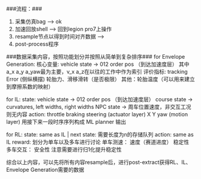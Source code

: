 ###流程：###
1. 采集仿真bag --> ok
2. 加速回放shell --> 回到legion pro7上操作
3. resample节点以得到时间对齐数据 --> 
4. post-process程序

###数据采集内容，按照功能划分并按照从简单到复杂排序###
for Envelope Generation:
    核心变量:
        vehicle state -> 012 order pos （到达加速度层）
        其中a_x a_y a_yaw最为主要，v_x a_z在以往的工作中作为索引
    评价指标:
        tracking Error (侧纵横摆)
        轮胎力、滑移滑转（是否极限）
        其他：轮胎温度（可以用来建立到摩擦系数的映射）

for IL:
    state:
        vehicle state -> 012 order pos （到达加速度层）
        course state -> curvatures, left widths, right widths
        NPC state -> 周车位置速度，非交互工况则无内容
    action: 
        throttle braking steering (actuator layer)
        X Y yaw (motion layer) 用接下来一段时序序列构成 ML planner 输出

for RL:
    state: same as IL | next state: 需要长度为n的存储队列
    action: same as IL
    reward: 
        划分为单车以及多车进行讨论
        单车测速：
            速度（赛道进度）
            稳定性
        多车交互：
            安全性
        注意需要进行归1化提升稳定性
    
    
综合以上内容，可以先将所有内容resample后，进行post-extract获得RL、IL、Envelope Generation需要的数据
